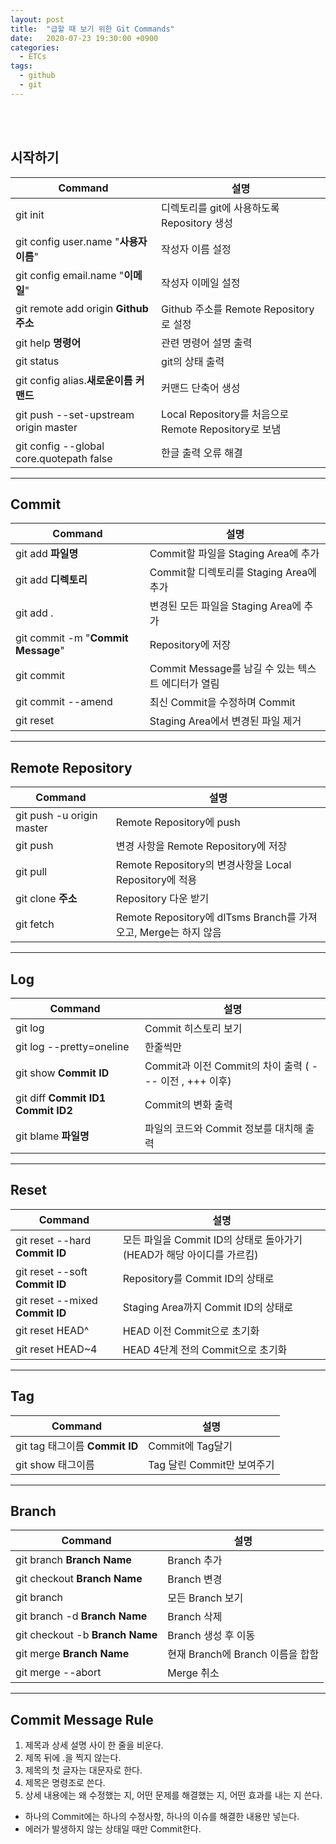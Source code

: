 ```yaml
---
layout: post
title:  "급할 때 보기 위한 Git Commands"
date:   2020-07-23 19:30:00 +0900
categories:
  - ETCs
tags: 
  - github
  - git
---
```

<br>
<br>

## 시작하기

| Command                                  | 설명 |
|---|---|
| git init                                 | 디렉토리를 git에 사용하도록 Repository 생성              |
| git config user.name "**사용자 이름**"      | 작성자 이름 설정                                     |
| git config email.name "**이메일**"         | 작성자 이메일 설정                                   |
| git remote add origin **Github 주소**     | Github 주소를 Remote Repository로 설정              |
| git help **명령어**                        | 관련 명령어 설명 출력                                |
| git status                               | git의 상태 출력                                    |
| git config alias.**새로운이름** **커맨드**    | 커맨드 단축어 생성                                   |
| git push --set-upstream origin master    | Local Repository를 처음으로 Remote Repository로 보냄 |
| git config --global core.quotepath false | 한글 출력 오류 해결                                  |

***

## Commit

| Command | 설명 |
|---|---|
| git add **파일명** | Commit할 파일을 Staging Area에 추가 |
| git add **디렉토리** | Commit할 디렉토리를 Staging Area에 추가 |
| git add . | 변경된 모든 파일을  Staging Area에 추가 |
| git commit -m "**Commit Message**" | Repository에 저장 |
| git commit | Commit Message를 남길 수 있는 텍스트 에디터가 열림 |
| git commit --amend | 최신 Commit을 수정하며 Commit |
| git reset | Staging Area에서 변경된 파일 제거 |

***

## Remote Repository

|Command|설명|
|------|------|
|git push -u origin master|Remote Repository에 push|
|git push|변경 사항을 Remote Repository에 저장|
|git pull|Remote Repository의 변경사항을 Local Repository에 적용|
|git clone **주소**|Repository 다운 받기|
|git fetch|Remote Repository에 dlTsms Branch를 가져오고, Merge는 하지 않음|

***
## Log

|Command|설명|
|------|------|
|git log|Commit 히스토리 보기
|git log --pretty=oneline|한줄씩만|
|git show **Commit ID**|Commit과 이전 Commit의 차이 출력 ( --- 이전 , +++ 이후)|
|git diff **Commit ID1** **Commit ID2**|Commit의 변화 출력|
|git blame **파일명**|파일의 코드와 Commit 정보를 대치해 출력|

***
## Reset

|Command|설명|
|------|------|
|git reset --hard **Commit ID**|모든 파일을 Commit ID의 상태로 돌아가기 (HEAD가 해당 아이디를 가르킴)|
|git reset --soft **Commit ID**| Repository를 Commit ID의 상태로|
|git reset --mixed **Commit ID**|Staging Area까지 Commit ID의 상태로|
|git reset HEAD^|HEAD 이전 Commit으로 초기화|
|git reset HEAD~4|HEAD 4단계 전의 Commit으로 초기화|

***
## Tag

|Command|설명|
|------|------|
|git tag 태그이름 **Commit ID**|Commit에 Tag달기|
|git show 태그이름|Tag 달린 Commit만 보여주기|

***
## Branch

|Command|설명|
|------|------|
|git branch **Branch Name**|Branch 추가|
|git checkout **Branch Name**|Branch 변경|
|git branch|모든 Branch 보기|
|git branch -d **Branch Name**|Branch 삭제|
|git checkout -b **Branch Name**|Branch 생성 후 이동|
|git merge **Branch Name**|현재 Branch에 Branch 이름을 합함|
|git merge --abort |Merge 취소|

***
## Commit Message Rule

1. 제목과 상세 설명 사이 한 줄을 비운다.
2. 제목 뒤에 .을 찍지 않는다.
3. 제목의 첫 글자는 대문자로 한다.
4. 제목은 명령조로 쓴다.
5. 상세 내용에는 왜 수정했는 지, 어떤 문제를 해결했는 지, 어떤 효과를 내는 지 쓴다.

- 하나의 Commit에는 하나의 수정사항, 하나의 이슈를 해결한 내용만 넣는다.
- 에러가 발생하지 않는 상태일 때만 Commit한다.

